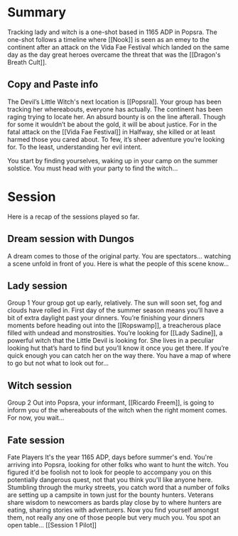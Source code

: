 # Summary

Tracking lady and witch is a one-shot based in 1165 ADP in Popsra. The one-shot follows a timeline where [[Nook]] is seen as an emey to the continent after an attack on the Vida Fae Festival which landed on the same day as the day great heroes overcame the threat that was the [[Dragon's Breath Cult]].

## Copy and Paste info

The Devil’s Little Witch's next location is [[Popsra]]. Your group has been tracking her whereabouts, everyone has actually. The continent has been raging trying to locate her. An absurd bounty is on the line afterall. Though for some it wouldn’t be about the gold, it will be about justice. For in the fatal attack on the [[Vida Fae Festival]] in Halfway, she killed or at least harmed those you cared about. To few, it’s sheer adventure you’re looking for. To the least, understanding her evil intent.

You start by finding yourselves, waking up in your camp on the summer solstice. You must head with your party to find the witch…

# Session

Here is a recap of the sessions played so far.

## Dream session with Dungos

A dream comes to those of the original party. You are spectators... watching a scene unfold in front of you. Here is what the people of this scene know…

## Lady session

Group 1
Your group got up early, relatively. The sun will soon set, fog and clouds have rolled in. First day of the summer season means you’ll have a bit of extra daylight past your dinners. You’re finishing your dinners moments before heading out into the [[Ropswamp]], a treacherous place filled with undead and monstrosities. You’re looking for [[Lady Sadine]], a powerful witch that the Little Devil is looking for. She lives in a peculiar looking hut that’s hard to find but you’ll know it once you get there. If you’re quick enough you can catch her on the way there. You have a map of where to go but not what to look out for…


## Witch session

Group 2
Out into Popsra, your informant, [[Ricardo Freem]], is going to inform you of the whereabouts of the witch when the right moment comes. For now, you wait…


## Fate session

Fate Players
It's the year 1165 ADP, days before summer's end. You're arriving into Popsra, looking for other folks who want to hunt the witch. You figured it'd be foolish not to look for people to accompany you on this potentially dangerous quest, not that you think you'll like anyone here. Stumbling through the murky streets, you catch word that a number of folks are setting up a campsite in town just for the bounty hunters. Veterans share wisdom to newcomers as bards play close by to where hunters are eating, sharing stories with adventurers. Now you find yourself amongst them, not really any one of those people but very much you. You spot an open table...
[[Session 1 Pilot]]